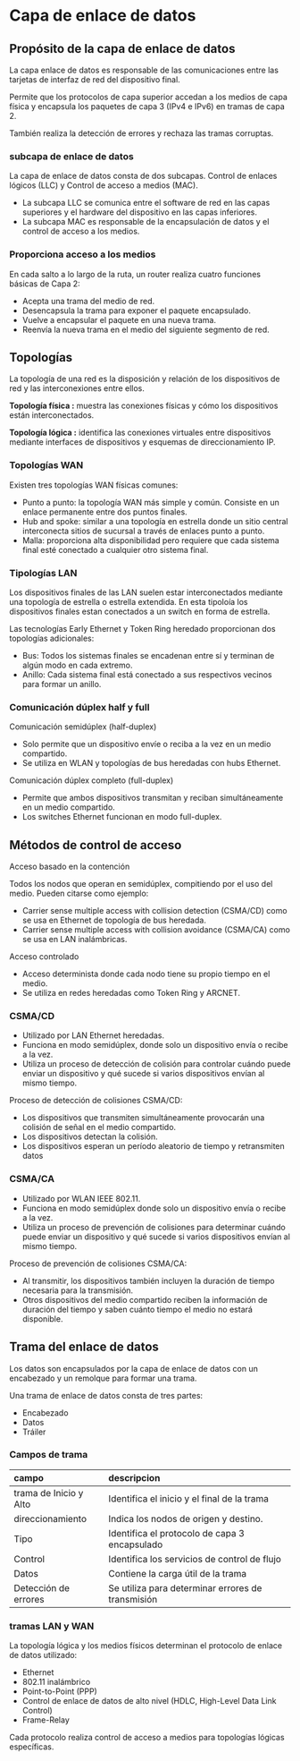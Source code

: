 # Capa de enlace de datos

## Propósito de la capa de enlace de datos

La capa enlace de datos es responsable de las comunicaciones entre las tarjetas de interfaz de red del dispositivo final.

Permite que los protocolos de capa superior accedan a los medios de capa física y encapsula los paquetes de capa 3 (IPv4 e IPv6) en tramas de capa 2.

También realiza la detección de errores y rechaza las tramas corruptas.

### subcapa de enlace de datos

La capa de enlace de datos consta de dos subcapas. Control de enlaces lógicos (LLC) y Control de acceso a medios (MAC). 

- La subcapa LLC se comunica entre el software de red en las capas superiores y el hardware del dispositivo en las capas inferiores.
- La subcapa MAC es responsable de la encapsulación de datos y el control de acceso a los medios.

### Proporciona acceso a los medios

En cada salto a lo largo de la ruta, un router realiza cuatro funciones básicas de Capa 2:

- Acepta una trama del medio de red.
- Desencapsula la trama para exponer el paquete encapsulado.
- Vuelve a encapsular el paquete en una nueva trama.
- Reenvía la nueva trama en el medio del siguiente segmento de red.

## Topologías

La topología de una red es la disposición y relación de los dispositivos de red y las interconexiones entre ellos.

**Topología física :** muestra las conexiones físicas y cómo los dispositivos están interconectados. 

**Topología lógica :** identifica las conexiones virtuales entre dispositivos mediante interfaces de dispositivos y esquemas de direccionamiento IP. 

### Topologías WAN

Existen tres topologías WAN físicas comunes: 

- Punto a punto: la topología WAN más simple y común. Consiste en un enlace permanente entre dos puntos finales.
- Hub and spoke: similar a una topología en estrella donde un sitio central interconecta sitios de sucursal a través de enlaces punto a punto.
- Malla: proporciona alta disponibilidad pero requiere que cada sistema final esté conectado a cualquier otro sistema final.

### Tipologías LAN

Los dispositivos finales de las LAN suelen estar interconectados mediante una topología de estrella o estrella extendida. 
En esta tipoloía los dispositivos finales estan conectados a un switch en forma de estrella.

Las tecnologías Early Ethernet y Token Ring heredado proporcionan dos topologías adicionales:
- Bus: Todos los sistemas finales se encadenan entre sí y terminan de algún modo en cada extremo.
- Anillo: Cada sistema final está conectado a sus respectivos vecinos para formar un anillo. 

### Comunicación dúplex half y full

Comunicación semidúplex (half-duplex)

- Solo permite que un dispositivo envíe o reciba a la vez en un medio compartido.
- Se utiliza en WLAN y topologías de bus heredadas con hubs Ethernet.

Comunicación dúplex completo (full-duplex)

- Permite que ambos dispositivos transmitan y reciban simultáneamente en un medio compartido.
- Los switches Ethernet funcionan en modo full-duplex.

## Métodos de control de acceso

Acceso basado en la contención

Todos los nodos que operan en semidúplex, compitiendo por el uso del medio. Pueden citarse como ejemplo:

- Carrier sense multiple access with collision detection (CSMA/CD) como se usa en Ethernet de topología de bus heredada.
- Carrier sense multiple access with collision avoidance (CSMA/CA) como se usa en LAN inalámbricas.

Acceso controlado
- Acceso determinista donde cada nodo tiene su propio tiempo en el medio.
- Se utiliza en redes heredadas como Token Ring y ARCNET.

### CSMA/CD

- Utilizado por LAN Ethernet heredadas. 
- Funciona en modo semidúplex, donde solo un dispositivo envía o recibe a la vez.
- Utiliza un proceso de detección de colisión para controlar cuándo puede enviar un dispositivo y qué sucede si varios dispositivos envían al mismo tiempo.

Proceso de detección de colisiones CSMA/CD:

- Los dispositivos que transmiten simultáneamente provocarán una colisión de señal en el medio compartido.
- Los dispositivos detectan la colisión.
- Los dispositivos esperan un período aleatorio de tiempo y retransmiten datos

### CSMA/CA

- Utilizado por WLAN IEEE 802.11.
- Funciona en modo semidúplex donde solo un dispositivo envía o recibe a la vez.
- Utiliza un proceso de prevención de colisiones para determinar cuándo puede enviar un dispositivo y qué sucede si varios dispositivos envían al mismo tiempo.

Proceso de prevención de colisiones CSMA/CA:

- Al transmitir, los dispositivos también incluyen la duración de tiempo necesaria para la transmisión.
- Otros dispositivos del medio compartido reciben la información de duración del tiempo y saben cuánto tiempo el medio no estará disponible.


## Trama del enlace de datos 

Los datos son encapsulados por la capa de enlace de datos con un encabezado y un remolque para formar una trama.

Una trama de enlace de datos consta de tres partes:

- Encabezado
- Datos
- Tráiler

### Campos de trama

| campo | descripcion |
|:---|:---|
| trama de Inicio y Alto    | Identifica el inicio y el final de la trama |
| direccionamiento          | Indica los nodos de origen y destino. |
| Tipo                      | Identifica el protocolo de capa 3 encapsulado |
| Control                   | Identifica los servicios de control de flujo  |
| Datos                     | Contiene la carga útil de la trama |
| Detección de errores      | Se utiliza para determinar errores de transmisión |

### tramas LAN y WAN

La topología lógica y los medios físicos determinan el protocolo de enlace de datos utilizado:

- Ethernet
- 802.11 inalámbrico
- Point-to-Point (PPP)
- Control de enlace de datos de alto nivel (HDLC, High-Level Data Link Control)
- Frame-Relay

Cada protocolo realiza control de acceso a medios para topologías lógicas específicas.



